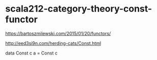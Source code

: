 # scala212-category-theory-const-functor

https://bartoszmilewski.com/2015/01/20/functors/

http://eed3si9n.com/herding-cats/Const.html

data Const c a = Const c
